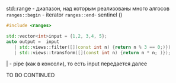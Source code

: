 std::range - диапазон, над которым реализованы много алгосов
`ranges::begin` - iterator
`ranges::end`- sentinel ()

```C++
#include <ranges>

std::vector<int>input = {1,2, 3,4, 5};
auto output =  input
   | std::views::filter([](const int n) {return n % 3 == 0;)})
   | std::views::transform([](const int n) {return n * n; )});
```
| - pipe (как в консоли), то есть input передается далее






TO BO CONTINUED
